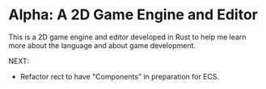 # Alpha: A 2D Game Engine and Editor

This is a 2D game engine and editor developed in Rust to help me learn more about the language and about game development.

NEXT:
- Refactor rect to have "Components" in preparation for ECS.
